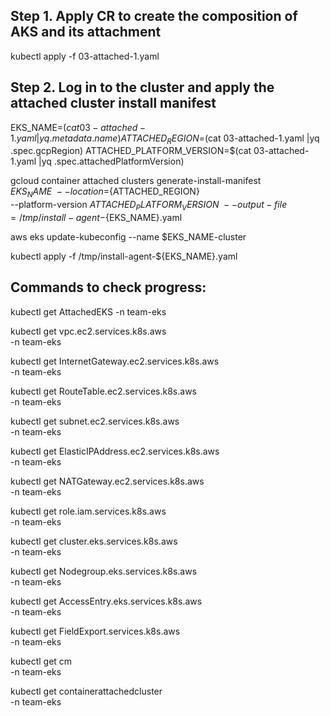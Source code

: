 ## Step 1. Apply CR to create the composition of AKS and its attachment
kubectl apply -f 03-attached-1.yaml


## Step 2. Log in to the cluster and apply the attached cluster install manifest
EKS_NAME=$(cat 03-attached-1.yaml |yq .metadata.name)
ATTACHED_REGION=$(cat 03-attached-1.yaml |yq .spec.gcpRegion)
ATTACHED_PLATFORM_VERSION=$(cat 03-attached-1.yaml |yq .spec.attachedPlatformVersion)

gcloud container attached clusters generate-install-manifest \
  $EKS_NAME \
  --location=${ATTACHED_REGION} \
  --platform-version ${ATTACHED_PLATFORM_VERSION} \
  --output-file=/tmp/install-agent-${EKS_NAME}.yaml

aws eks update-kubeconfig --name $EKS_NAME-cluster

kubectl apply -f /tmp/install-agent-${EKS_NAME}.yaml


## Commands to check progress:

kubectl get AttachedEKS -n team-eks

kubectl get vpc.ec2.services.k8s.aws \
  -n team-eks

kubectl get InternetGateway.ec2.services.k8s.aws \
  -n team-eks

kubectl get RouteTable.ec2.services.k8s.aws \
  -n team-eks

kubectl get subnet.ec2.services.k8s.aws \
  -n team-eks

kubectl get ElasticIPAddress.ec2.services.k8s.aws \
  -n team-eks

kubectl get NATGateway.ec2.services.k8s.aws \
  -n team-eks

kubectl get role.iam.services.k8s.aws \
  -n team-eks

kubectl get cluster.eks.services.k8s.aws \
  -n team-eks

kubectl get Nodegroup.eks.services.k8s.aws \
  -n team-eks

kubectl get AccessEntry.eks.services.k8s.aws \
  -n team-eks

kubectl get FieldExport.services.k8s.aws \
  -n team-eks

kubectl get cm \
  -n team-eks

kubectl get containerattachedcluster \
  -n team-eks

